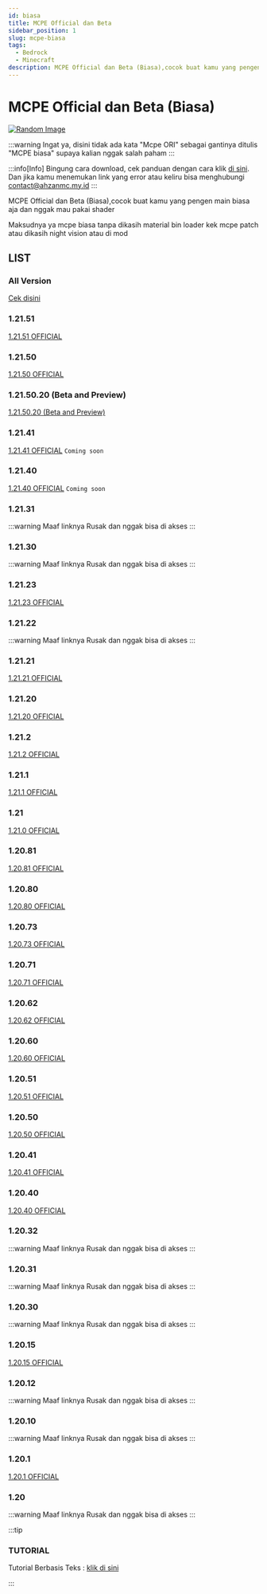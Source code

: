 ```yaml
---
id: biasa
title: MCPE Official dan Beta
sidebar_position: 1
slug: mcpe-biasa
tags:
  - Bedrock
  - Minecraft
description: MCPE Official dan Beta (Biasa),cocok buat kamu yang pengen main biasa aja dan nggak mau pakai shader
---
```


# MCPE Official dan Beta (Biasa)

[![Random Image](https://imapi.ingfomenkrep.my.id/random-image-url)](https://imapi.ingfomenkrep.my.id/random-link)

:::warning
Ingat ya, disini tidak ada kata "Mcpe ORI" sebagai gantinya ditulis "MCPE biasa" supaya kalian nggak salah paham
:::

:::info[Info]
Bingung cara download, cek panduan dengan cara klik [di sini](#tutorial). Dan jika kamu menemukan link yang error atau keliru bisa menghubungi contact@ahzanmc.my.id
:::

MCPE Official dan Beta (Biasa),cocok buat kamu yang pengen main biasa aja dan nggak mau pakai shader

Maksudnya ya mcpe biasa tanpa dikasih material bin loader kek mcpe patch atau dikasih night vision atau di mod

## LIST

### All Version

[Cek disini](https://mcpedl.org/downloading/)

### 1.21.51

[1.21.51 OFFICIAL](https://mcpedl.org/uploads_files/11-12-2024/minecraft-1-21-51.apk)

### 1.21.50

[1.21.50 OFFICIAL](https://www.mediafire.com/file/fafxuchm7cdygww/minecraft-1-21-50-by-rizky.apk/file)

### 1.21.50.20 (Beta and Preview)

[1.21.50.20 (Beta and Preview)](https://www.mediafire.com/file/7qcwrwi2sd8cxbv/minecraft-1-21-50-20.apk/file)

### 1.21.41

[1.21.41 OFFICIAL](#) `Coming soon`

### 1.21.40

[1.21.40 OFFICIAL](#) `Coming soon`

### 1.21.31

:::warning
Maaf linknya Rusak dan nggak bisa di akses 
:::

### 1.21.30

:::warning
Maaf linknya Rusak dan nggak bisa di akses 
:::

### 1.21.23

[1.21.23 OFFICIAL](https://www.mediafire.com/file/pp6bnwudyhlikz9/1.21.23_-_IngfoMenkrep.apk/file)

### 1.21.22

:::warning
Maaf linknya Rusak dan nggak bisa di akses 
:::

### 1.21.21

[1.21.21 OFFICIAL](https://www.mediafire.com/file/4ewqx8mdni5qhfe/1.21.21_official_%257E_BibingUhuyy.apk/file)

### 1.21.20

[1.21.20 OFFICIAL](https://www.mediafire.com/file/mpgtbz81gc2ucd6/1.21.20_official_%257E_BibingUhuyy.apk/file)

### 1.21.2

[1.21.2 OFFICIAL](https://www.mediafire.com/file/7py2ah9tkw99h5e/1-21-2-IngfoMenkrep-AhZanMC.apk/file)

### 1.21.1

[1.21.1 OFFICIAL](https://www.mediafire.com/file/cxrwg3bntjnphka/1.21.1_-_IngfoMenkrep_-_AhZanMC.apk/file)

### 1.21

[1.21.0 OFFICIAL](https://www.mediafire.com/file/h1xpfkp0qxvxv04/1.21.0_official_%257E_BibingUhuyy.apk/file)

### 1.20.81

[1.20.81 OFFICIAL](https://www.mediafire.com/file/o4li3e0i0ahbwzl/1.20.81_official_%257E_BibingUhuyy.apk/file)

### 1.20.80

[1.20.80 OFFICIAL](https://www.mediafire.com/file/h31vq5y9uh3lvmy/1.20.80_official_%257E_BibingUhuyy.apk/file)

### 1.20.73

[1.20.73 OFFICIAL](https://www.mediafire.com/file/cuhkdu5hk7z02k6/minecraft-1-20-73.apk/file)

### 1.20.71

[1.20.71 OFFICIAL](https://www.mediafire.com/file/fp1043tlret65ln/minecraft-1-20-71-01-xbox-servers-compressed.apk/file)

### 1.20.62

[1.20.62 OFFICIAL](https://www.mediafire.com/file/gqkvtkiaw65mtga/MCPE+1.20.62+By+AnnieXGamer.apk/file)

### 1.20.60

[1.20.60 OFFICIAL](https://www.mediafire.com/file/ex2cruafcdpheob/Minecraft+v1.20.60+by+Mayank+Foy.apk/file)

### 1.20.51

[1.20.51 OFFICIAL](https://www.mediafire.com/file/ujm2uyk9uf6ssvw/Minecraft+PE-1-20-51+HotFix+Version+by+MrMCGamerYT.apk/file)

### 1.20.50

[1.20.50 OFFICIAL](https://www.mediafire.com/file/3376eajls8qadxe/Minecraft+1.20.50+Mediafire.apk/file)

### 1.20.41

[1.20.41 OFFICIAL](https://www.mediafire.com/file/sowkbmae63ptn44/Minecraft_1.20.41.apk/file)

### 1.20.40

[1.20.40 OFFICIAL](https://www.mediafire.com/file/5jqbnd44xuejbix/Minecraft_1.20.40.apk/file)

### 1.20.32

:::warning
Maaf linknya Rusak dan nggak bisa di akses 
:::

### 1.20.31

:::warning
Maaf linknya Rusak dan nggak bisa di akses 
:::

### 1.20.30

:::warning
Maaf linknya Rusak dan nggak bisa di akses 
:::

### 1.20.15

[1.20.15 OFFICIAL](https://www.mediafire.com/download/9881onjezqibdj6)

### 1.20.12

:::warning
Maaf linknya Rusak dan nggak bisa di akses 
:::

### 1.20.10

:::warning
Maaf linknya Rusak dan nggak bisa di akses 
:::

### 1.20.1

[1.20.1 OFFICIAL](https://www.mediafire.com/file/8f3xsf3fhfgmt3d/Minecraft_1.20.1_Official.apk/file)

### 1.20

:::warning
Maaf linknya Rusak dan nggak bisa di akses 
:::

:::tip
### TUTORIAL

Tutorial Berbasis Teks : [klik di sini](/docs/afdmc/tutorial-fitur-afdmc/panduan-afdmc#tutorial)

:::
